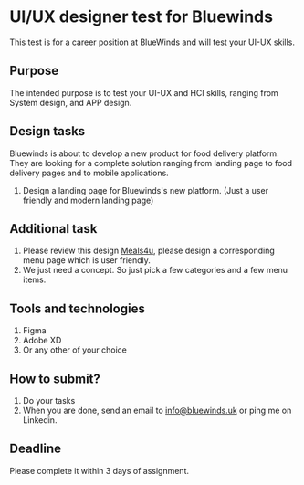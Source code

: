 

# UI/UX designer test for Bluewinds

This test is for a career position at BlueWinds and will test your UI-UX skills.

## Purpose
The intended purpose is to test your UI-UX and HCI skills, ranging from System design, and APP design.


## Design tasks

Bluewinds is about to develop a new product for food delivery platform. They are looking for a complete solution ranging from landing page to food delivery pages and to mobile applications.

1. Design a landing page for Bluewinds's new platform. (Just a user friendly and modern landing page)

## Additional task

1. Please review this design [Meals4u](https://demo2.meals4u.net/menu), please design a corresponding menu page which is user friendly.
2. We just need a concept. So just pick a few categories and a few menu items. 

## Tools and technologies

1. Figma
2. Adobe XD
3. Or any other of your choice

## How to submit?

1. Do your tasks
2. When you are done, send an email to info@bluewinds.uk or ping me on Linkedin.

## Deadline
Please complete it within 3 days of assignment. 
